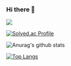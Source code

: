 ### Hi there 👋

<a href="https://www.instagram.com/luke_0126/" target="_blank">
  <img src="https://img.shields.io/badge/Instagram-E4405F?style=flat-square&logo=Instagram&logoColor=white"/>
</a>

[![Solved.ac Profile](http://mazassumnida.wtf/api/v2/generate_badge?boj=luke0126)](https://solved.ac/luke0126)<br/>

![Anurag's github stats](https://github-readme-stats.vercel.app/api?username=luke0126&orgs=carrier-sherpa)

[![Top Langs](https://github-readme-stats.vercel.app/api/top-langs/?username=luke0126&layout=compact&role=OWNER,ORGANIZATION_MEMBER,COLLABORATOR)](https://github.com/luke0126/github-readme-stats)

<!--
**luke0126/luke0126** is a ✨ _special_ ✨ repository because its `README.md` (this file) appears on your GitHub profile.

Here are some ideas to get you started:

- 🔭 I’m currently working on ...
- 🌱 I’m currently learning ...
- 👯 I’m looking to collaborate on ...
- 🤔 I’m looking for help with ...
- 💬 Ask me about ...
- 📫 How to reach me: ...
- 😄 Pronouns: ...
- ⚡ Fun fact: ...
-->
